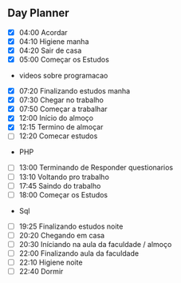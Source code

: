 ## Day Planner
- [x] 04:00  Acordar
- [x] 04:10  Higiene manha
- [x] 04:20  Sair de casa
- [x] 05:00  Começar os Estudos 
- videos sobre programacao
- [x] 07:20  Finalizando estudos manha
- [x] 07:30  Chegar no trabalho
- [x] 07:50  Começar a trabalhar
- [x] 12:00  Início do almoço
- [x] 12:15  Termino de almoçar
- [ ] 12:20  Comecar estudos
-  PHP
- [ ] 13:00  Terminando de Responder  questionarios
- [ ] 13:10  Voltando pro trabalho
- [ ] 17:45  Saindo do trabalho
- [ ] 18:00  Começar os Estudos 
- Sql
- [ ] 19:25  Finalizando estudos noite
- [ ] 20:20  Chegando em casa
- [ ] 20:30  Iníciando na aula da faculdade / almoço
- [ ] 22:00  Finalizando aula da faculdade 
- [ ] 22:10  Higiene noite
- [ ] 22:40  Dormir